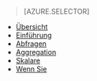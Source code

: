 > [AZURE.SELECTOR]
- [Übersicht](../articles/application-insights/app-analytics.md)
- [Einführung](../articles/application-insights/app-analytics-tour.md)
- [Abfragen](../articles/application-insights/app-analytics-queries.md)
- [Aggregation](../articles/application-insights/app-analytics-aggregations.md)
- [Skalare](../articles/application-insights/app-analytics-scalars.md)
- [Wenn Sie](../articles/application-insights/app-analytics-using.md)

<!---HONumber=AcomDC_0330_2016-->